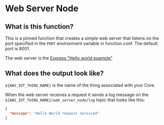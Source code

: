 # Web Server Node

## What is this function?

This is a pinned function that creates a simple web server that listens on the port specified in the
`PORT` environment variable in function.conf. The default port is 8001.

The web server is the [Express "Hello world example"](https://expressjs.com/en/starter/hello-world.html)

## What does the output look like?

`${AWS_IOT_THING_NAME}` is the name of the thing associated with your Core.

When the web server receives a request it sends a log message on the `${AWS_IOT_THING_NAME}/web_server_node/log` topic that looks like this:

```json
{
  "message": "Hello World request serviced"
}
```
